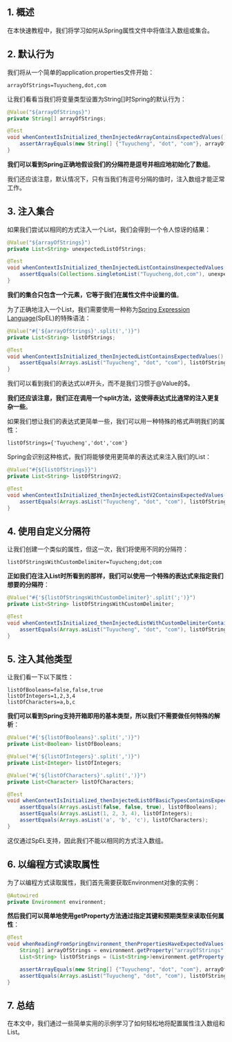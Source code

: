 ## 1. 概述

在本快速教程中，我们将学习如何从Spring属性文件中将值注入数组或集合。

## 2. 默认行为

我们将从一个简单的application.properties文件开始：

```properties
arrayOfStrings=Tuyucheng,dot,com
```

让我们看看当我们将变量类型设置为String[]时Spring的默认行为：

```java
@Value("${arrayOfStrings}")
private String[] arrayOfStrings;
```

```java
@Test
void whenContextIsInitialized_thenInjectedArrayContainsExpectedValues() {
    assertArrayEquals(new String[] {"Tuyucheng", "dot", "com"}, arrayOfStrings);
}
```

**我们可以看到Spring正确地假设我们的分隔符是逗号并相应地初始化了数组**。

我们还应该注意，默认情况下，只有当我们有逗号分隔的值时，注入数组才能正常工作。

## 3. 注入集合

如果我们尝试以相同的方式注入一个List，我们会得到一个令人惊讶的结果：

```java
@Value("${arrayOfStrings}")
private List<String> unexpectedListOfStrings;
```

```java
@Test
void whenContextIsInitialized_thenInjectedListContainsUnexpectedValues() {
    assertEquals(Collections.singletonList("Tuyucheng,dot,com"), unexpectedListOfStrings);
}
```

**我们的集合只包含一个元素，它等于我们在属性文件中设置的值**。

为了正确地注入一个List，我们需要使用一种称为[Spring Expression Language]()(SpEL)的特殊语法：

```java
@Value("#{'${arrayOfStrings}'.split(',')}")
private List<String> listOfStrings;
```

```java
@Test
void whenContextIsInitialized_thenInjectedListContainsExpectedValues() {
    assertEquals(Arrays.asList("Tuyucheng", "dot", "com"), listOfStrings);
}
```

我们可以看到我们的表达式以#开头，而不是我们习惯于@Value的$。

**我们还应该注意，我们正在调用一个split方法，这使得表达式比通常的注入更复杂一些**。

如果我们想让我们的表达式更简单一些，我们可以用一种特殊的格式声明我们的属性：

```properties
listOfStrings={'Tuyucheng','dot','com'}
```

Spring会识别这种格式，我们将能够使用更简单的表达式来注入我们的List：

```java
@Value("#{${listOfStrings}}")
private List<String> listOfStringsV2;
```

```java
@Test
void whenContextIsInitialized_thenInjectedListV2ContainsExpectedValues() {
    assertEquals(Arrays.asList("Tuyucheng", "dot", "com"), listOfStringsV2);
}
```

## 4. 使用自定义分隔符

让我们创建一个类似的属性，但这一次，我们将使用不同的分隔符：

```properties
listOfStringsWithCustomDelimiter=Tuyucheng;dot;com
```

**正如我们在注入List时所看到的那样，我们可以使用一个特殊的表达式来指定我们想要的分隔符**：

```java
@Value("#{'${listOfStringsWithCustomDelimiter}'.split(';')}")
private List<String> listOfStringsWithCustomDelimiter;
```

```java
@Test
void whenContextIsInitialized_thenInjectedListWithCustomDelimiterContainsExpectedValues() {
    assertEquals(Arrays.asList("Tuyucheng", "dot", "com"), listOfStringsWithCustomDelimiter);
}
```

## 5. 注入其他类型

让我们看一下以下属性：

```properties
listOfBooleans=false,false,true
listOfIntegers=1,2,3,4
listOfCharacters=a,b,c
```

**我们可以看到Spring支持开箱即用的基本类型，所以我们不需要做任何特殊的解析**：

```java
@Value("#{'${listOfBooleans}'.split(',')}")
private List<Boolean> listOfBooleans;

@Value("#{'${listOfIntegers}'.split(',')}")
private List<Integer> listOfIntegers;

@Value("#{'${listOfCharacters}'.split(',')}")
private List<Character> listOfCharacters;
```

```java
@Test
void whenContextIsInitialized_thenInjectedListOfBasicTypesContainsExpectedValues() {
    assertEquals(Arrays.asList(false, false, true), listOfBooleans);
    assertEquals(Arrays.asList(1, 2, 3, 4), listOfIntegers);
    assertEquals(Arrays.asList('a', 'b', 'c'), listOfCharacters);
}
```

这仅通过SpEL支持，因此我们不能以相同的方式注入数组。

## 6. 以编程方式读取属性

为了以编程方式读取属性，我们首先需要获取Environment对象的实例：

```java
@Autowired
private Environment environment;
```

**然后我们可以简单地使用getProperty方法通过指定其键和预期类型来读取任何属性**：

```java
@Test
void whenReadingFromSpringEnvironment_thenPropertiesHaveExpectedValues() {
    String[] arrayOfStrings = environment.getProperty("arrayOfStrings", String[].class);
    List<String> listOfStrings = (List<String>)environment.getProperty("arrayOfStrings", List.class);

    assertArrayEquals(new String[] {"Tuyucheng", "dot", "com"}, arrayOfStrings);
    assertEquals(Arrays.asList("Tuyucheng", "dot", "com"), listOfStrings);
}
```

## 7. 总结

在本文中，我们通过一些简单实用的示例学习了如何轻松地将配置属性注入数组和List。
